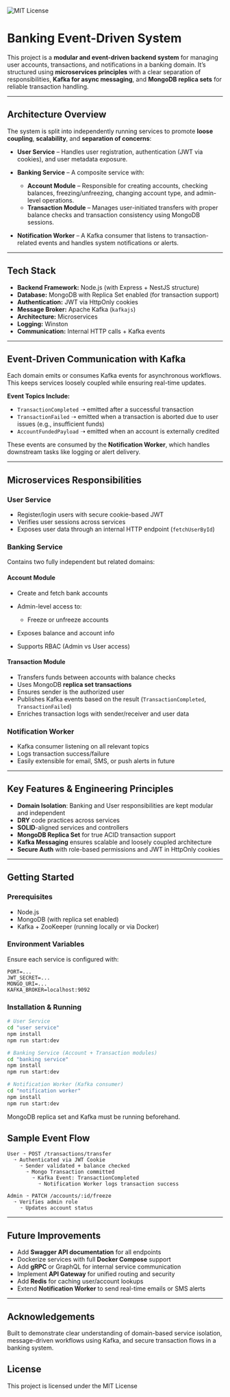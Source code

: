![MIT License](https://img.shields.io/badge/license-MIT-green)

# Banking Event-Driven System

This project is a **modular and event-driven backend system** for managing user accounts, transactions, and notifications in a banking domain. It’s structured using **microservices principles** with a clear separation of responsibilities, **Kafka for async messaging**, and **MongoDB replica sets** for reliable transaction handling.

---

## Architecture Overview

The system is split into independently running services to promote **loose coupling**, **scalability**, and **separation of concerns**:

* **User Service** – Handles user registration, authentication (JWT via cookies), and user metadata exposure.
* **Banking Service** – A composite service with:

  * **Account Module** – Responsible for creating accounts, checking balances, freezing/unfreezing, changing account type, and admin-level operations.
  * **Transaction Module** – Manages user-initiated transfers with proper balance checks and transaction consistency using MongoDB sessions.
* **Notification Worker** – A Kafka consumer that listens to transaction-related events and handles system notifications or alerts.

---

## Tech Stack

* **Backend Framework:** Node.js (with Express + NestJS structure)
* **Database:** MongoDB with Replica Set enabled (for transaction support)
* **Authentication:** JWT via HttpOnly cookies
* **Message Broker:** Apache Kafka (`kafkajs`)
* **Architecture:** Microservices
* **Logging:** Winston
* **Communication:** Internal HTTP calls + Kafka events

---

## Event-Driven Communication with Kafka

Each domain emits or consumes Kafka events for asynchronous workflows. This keeps services loosely coupled while ensuring real-time updates.

**Event Topics Include:**

* `TransactionCompleted` ➝ emitted after a successful transaction
* `TransactionFailed` ➝ emitted when a transaction is aborted due to user issues (e.g., insufficient funds)
* `AccountFundedPayload` ➝ emitted when an account is externally credited

These events are consumed by the **Notification Worker**, which handles downstream tasks like logging or alert delivery.

---

## Microservices Responsibilities

### User Service

* Register/login users with secure cookie-based JWT
* Verifies user sessions across services
* Exposes user data through an internal HTTP endpoint (`fetchUserById`)

### Banking Service

Contains two fully independent but related domains:

#### Account Module

* Create and fetch bank accounts
* Admin-level access to:

  * Freeze or unfreeze accounts
* Exposes balance and account info
* Supports RBAC (Admin vs User access)

#### Transaction Module

* Transfers funds between accounts with balance checks
* Uses MongoDB **replica set transactions**
* Ensures sender is the authorized user
* Publishes Kafka events based on the result (`TransactionCompleted`, `TransactionFailed`)
* Enriches transaction logs with sender/receiver and user data

### Notification Worker

* Kafka consumer listening on all relevant topics
* Logs transaction success/failure
* Easily extensible for email, SMS, or push alerts in future

---

## Key Features & Engineering Principles

* **Domain Isolation**: Banking and User responsibilities are kept modular and independent
* **DRY** code practices across services
* **SOLID**-aligned services and controllers
* **MongoDB Replica Set** for true ACID transaction support
* **Kafka Messaging** ensures scalable and loosely coupled architecture
* **Secure Auth** with role-based permissions and JWT in HttpOnly cookies

---

## Getting Started

### Prerequisites

* Node.js
* MongoDB (with replica set enabled)
* Kafka + ZooKeeper (running locally or via Docker)

### Environment Variables

Ensure each service is configured with:

```
PORT=...
JWT_SECRET=...
MONGO_URI=...
KAFKA_BROKER=localhost:9092
```

### Installation & Running

```bash
# User Service
cd "user service"
npm install
npm run start:dev

# Banking Service (Account + Transaction modules)
cd "banking service"
npm install
npm run start:dev

# Notification Worker (Kafka consumer)
cd "notification worker"
npm install
npm run start:dev
```

MongoDB replica set and Kafka must be running beforehand.

## Sample Event Flow

```
User ➝ POST /transactions/transfer
  ➝ Authenticated via JWT Cookie
    ➝ Sender validated + balance checked
      ➝ Mongo Transaction committed
        ➝ Kafka Event: TransactionCompleted
          ➝ Notification Worker logs transaction success
```

```
Admin ➝ PATCH /accounts/:id/freeze
  ➝ Verifies admin role
    ➝ Updates account status
```

---

## Future Improvements

* Add **Swagger API documentation** for all endpoints
* Dockerize services with full **Docker Compose** support
* Add **gRPC** or GraphQL for internal service communication
* Implement **API Gateway** for unified routing and security
* Add **Redis** for caching user/account lookups
* Extend **Notification Worker** to send real-time emails or SMS alerts

---

## Acknowledgements

Built to demonstrate clear understanding of domain-based service isolation, message-driven workflows using Kafka, and secure transaction flows in a banking system.


## License

This project is licensed under the MIT License
